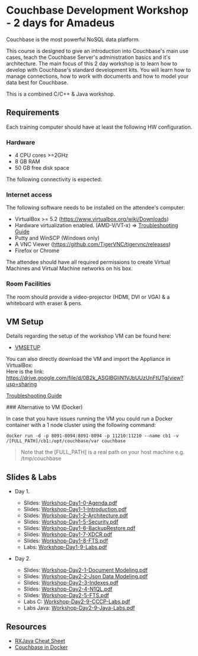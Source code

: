 # Couchbase Development Workshop - 2 days for Amadeus

Couchbase is the most powerful NoSQL data platform.

This course is designed to give an introduction into Couchbase's main use cases, teach the Couchbase Server's administration basics and it's architecture. The main focus of this 2 day workshop is to learn how to develop with Couchbase's standard development kits. You will learn how to manage connections, how to work with documents and how to model your data best for Couchbase.

This is a combined C/C++ & Java workshop. 

## Requirements

Each training computer should have at least the following HW configuration.

### Hardware

  * 4 CPU cores >=2GHz
  * 8 GB RAM
  * 50 GB free disk space

The following connectivity is expected:

### Internet access

The following software needs to be installed on the attendee's computer:

  * VirtualBox >= 5.2 (https://www.virtualbox.org/wiki/Downloads)
  * Hardware virtualization enabled. (AMD-V/VT-x) => [Troubleshooting Guide](https://github.com/vgasiunas/cb-workshop-2d/blob/master/slides/Workshop-Troubleshoot-Guide.pdf)
  * Putty and WinSCP (Windows only)
  * A VNC Viewer (https://github.com/TigerVNC/tigervnc/releases)
  * Firefox or Chrome

The attendee should have all required permissions to create Virtual Machines and Virtual Machine networks on his box.

### Room Facilities

The room should provide a video-projector (HDMI, DVI or VGA) & a whiteboard with eraser & pens.

## VM Setup

Details regarding the setup of the workshop VM can be found here:

* [VMSETUP](https://github.com/vgasiunas/cb-workshop-2d/blob/master/VMSETUP.md)

You can also directly download the VM and import the Appliance in VirtualBox:  
Here is the link:  https://drive.google.com/file/d/0B2k_ASGIBGIiN1VJbUUzUnFtUTg/view?usp=sharing

[Troubleshooting Guide](https://github.com/vgasiunas/cb-workshop-2d/blob/master/slides/Workshop-Troubleshoot-Guide.pdf)

### Alternative to VM (Docker)

In case that you have issues running the VM you could run a Docker container  with a 1 node cluster using the following command:

```
docker run -d -p 8091-8094:8091-8094 -p 11210:11210 --name cb1 -v /[FULL_PATH]/cb1:/opt/couchbase/var couchbase
```

> Note that the [FULL_PATH] is a real path on your host machine e.g. /tmp/couchbase
## Slides & Labs

* Day 1.
  * Slides: [Workshop-Day1-0-Agenda.pdf](https://github.com/vgasiunas/cb-workshop-2d/blob/master/slides/Day1/Workshop-Day1-0-Agenda.pdf)
  * Slides: [Workshop-Day1-1-Introduction.pdf](https://github.com/vgasiunas/cb-workshop-2d/blob/master/slides/Day1/Workshop-Day1-1-Introduction.pdf)
  * Slides: [Workshop-Day1-2-Architecture.pdf](https://github.com/vgasiunas/cb-workshop-2d/blob/master/slides/Day1/Workshop-Day1-2-Architecture.pdf)
  * Slides: [Workshop-Day1-5-Security.pdf](https://github.com/vgasiunas/cb-workshop-2d/blob/master/slides/Day1/Workshop-Day1-5-Security.pdf)
  * Slides: [Workshop-Day1-6-BackupRestore.pdf](https://github.com/vgasiunas/cb-workshop-2d/blob/master/slides/Day1/Workshop-Day1-6-BackupRestore.pdf)
  * Slides: [Workshop-Day1-7-XDCR.pdf](https://github.com/vgasiunas/cb-workshop-2d/blob/master/slides/Day1/Workshop-Day1-7-XDCR.pdf)
  * Slides: [Workshop-Day1-8-FTS.pdf](https://github.com/vgasiunas/cb-workshop-2d/blob/master/slides/Day1/Workshop-Day1-8-FTS.pdf)
  * Labs: [Workshop-Day1-9-Labs.pdf](https://github.com/vgasiunas/cb-workshop-2d/blob/master/slides/Day1/Workshop-Day1-9-Labs.pdf)

* Day 2.
  * Slides: [Workshop-Day2-1-Document Modeling.pdf](https://github.com/vgasiunas/cb-workshop-2d/blob/master/slides/Day2/Workshop-Day2-1-Document%20Modeling.pdf)
  * Slides: [Workshop-Day2-2-Json Data Modeling.pdf](https://github.com/vgasiunas/cb-workshop-2d/blob/master/slides/Day2/Workshop-Day2-2-Json%20Data%20Modeling.pdf)
  * Slides: [Workshop-Day2-3-Indexes.pdf](https://github.com/vgasiunas/cb-workshop-2d/blob/master/slides/Day2/Workshop-Day2-3-Indexes.pdf)
  * Slides: [Workshop-Day2-4-N1QL.pdf](https://github.com/vgasiunas/cb-workshop-2d/blob/master/slides/Day2/Workshop-Day2-4-N1QL.pdf)
  * Slides: [Workshop-Day2-5-FTS.pdf](https://github.com/vgasiunas/cb-workshop-2d/blob/master/slides/Day2/Workshop-Day2-5-FTS.pdf)
  * Labs C: [Workshop-Day2-9-CCCP-Labs.pdf](https://github.com/vgasiunas/cb-workshop-2d/blob/master/slides/Day2/Workshop-Day2-9-CCCP-Labs.pdf)
  * Labs Java: [Workshop-Day2-9-Java-Labs.pdf](https://github.com/vgasiunas/cb-workshop-2d/blob/master/slides/Day2/Workshop-Day2-9-Java-Labs.pdf)

## Resources

* [RXJava Cheat Sheet](http://files.zeroturnaround.com/pdf/zt-rxjava-cheat-sheet.pdf)
* [Couchbase in Docker](https://developer.couchbase.com/documentation/server/current/install/docker-deploy-single-node-cluster.html)
